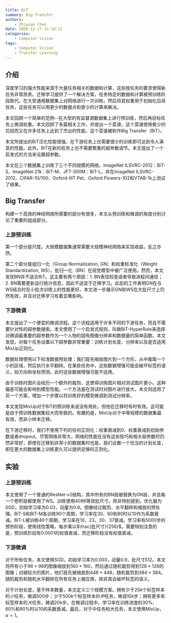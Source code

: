 ```yaml
---
title: BiT
summary: Big Transfer
authors:
    - Zhiyuan Chen
date: 2020-12-17 11:10:11
categories: 
    - Computer Vision
tags:
    - Computer Vision
    - Transfer Learning
---
```


## 介绍

深度学习的强大性能来源于大量任务相关的数据和计算，这些按任务的要求使得新任务非常昂贵。迁移学习提供了一个解决方案，任务特定的数据和计算被预训练阶段取代。在大型通用数据集上对网络进行一次训练，然后将其权重用于初始化后续任务，这些任务可以用更少的数据点和更少的计算来解决。

本文回顾一个简单的范例--在大型的有监督源数据集上进行预训练，然后再目标任务上微调权重。本文回顾了多篇相关工作，并提出一个菜谱，这个菜谱使用极少的花招而又在许多任务上达到了杰出的性能。这个菜谱被称作Big Transfer（BiT）。

本文所提出的BiT泛化性能很强，在下游任务上仅需要很少的训练即可达到令人满意的性能。此外，BiT在新的任务上也不需要繁重的超参数调节。本文提出了一个启发式的方法来设置超参数。

本文在三个数据集上训练了三个不同规模的网络，ImageNet ILSVRC-2012：BiT-S、ImageNet-21k：BiT-M、JFT-300M：BiT-L，并在ImageNet ILSVRC-2012、CIFAR-10/100、Oxford-IIIT Pet、Oxford Flowers-102和VTAB-1k上测试了结果。

## Big Transfer

构建一个高效的神经网络所需要的部分有很多，本文从预训练和微调的角度分别讨论了重要的组成部分。

### 上游预训练

第一个部分是尺度。大规模数据集通常需要大规模神经网络来实现收益，反之亦然。

第二个部分是组归一化（Group Normalization, GN）和权重标准化（Weight Standardization, WS）。批归一化（BN）在视觉模型中被广泛使用。然而，本文发现BN并不适合BiT。这主要有两个原因：1. BN表现较差或者导致进程间通信；2. BN需要更新运行统计信息，因此不适宜于迁移学习。此前的工作表明GN在与WS结合时在小批次训练上的性能更好。本文进一步展示GN和WS在大批尺寸上仍然有效，并且对迁移学习有着显著影响。

### 下游微调

本文提出了一个便宜的微调流程。这个流程适用于许多不同的下游任务，而且不需要针对性的超参数搜索。本文使用了一个启发式规则，叫做BiT-HyperRule来选择对微调最重要的超参数作为一个人物的固有图像分辨率和数据量的简单函数。本文发现，对每个任务设置以下超参数非常重要：训练计划长度、分辨率以及是否适用MixUp正则化。

数据处理使用以下标准数据预处理：我们首先缩放图片到一个方形，从中裁取一个小的区域，然后执行水平翻转。在某些任务中，这些数据增强可能会破坏标签的语义，如方向和坐标预测。此时这些数据增强可能不适用。

由于训练时图片会经历一个额外的裁剪，这使得训练图片相对测试图片更小。这种偏差可能会影响到模型性能。一个方法是在测试时对图片进行放大，本文则选用了另一个方案，增加一个步骤以将训练好的模型微调到测试分辨率。

本文发现MixUp对于BiT的预训练来说没有用处，但他在迁移时有时有效。这可能是由于预训练数据集较大而导致的。有趣的是，MixUp对于中等规模的数据集最有效，而非小样本迁移。

在下游迁移时，我们不使用下列的任何正则化：权重衰减到0、权重衰减到初始参数或者dropout。尽管网络非常大，网络的性能在没有这些技巧和相关超参数时仍然非常好，即使在迁移到非常小的数据集时也是。我们设置一个恰当的计划长度，即在更大的数据集上训练更久可以提供足够的正则化。

## 实验

### 上游预训练

本文使用了一个普通的ResNet-v2结构，其中所有的BN层被替换为GN层，并且每一个卷积层都使用了WS。训练使用$4096$等效批尺寸。除非特别提到，优化器为SGD，初始学习率为$0.03$，动量为$0.9$。图像经过裁剪、水平翻转和缩放的预处理。BiT-S和BiT-M各训练90个周期，学习率在30、60和80时以$10$作为系数衰减。BiT-L被训练40个周期，学习率在10、23、30、37衰减。学习率有$5000$步的预热阶段，使用线性策略，每步乘以$\frac{批尺寸}{256}$。需要特别注意的是，预训练阶段有$0.0001$的权值衰减，而迁移阶段没有权值衰减。

### 下游微调

对于所有任务，本文使用SGD，初始学习率为$0.003$，动量$0.9$，批尺寸$512$。本文将所有小于$96 \times 96$的图像缩放到$160 \times 160$，然后通过随机裁剪得到$128 \times 128$的图像；对越较大的图片，他们首先被缩放到$448 \times 448$，随机裁剪到$384 \times 384$。随机裁剪和随机水平翻转在所有任务上被应用，除非其会破坏标签的语义。

对于计划长度，基于样本数量，本文定义三个规模方案。拥有少于$20k$个标签样本的*小*任务，微调$500$步；少于$500k$个标签样本的*中*任务，微调$10k$步；拥有更多有标签样本的*大*任务，微调$20k$步。在微调过程中，学习率在训练进度的$30\%$、$60\%$和$90\%$时以10的系数衰减。最后，对于中任务和大任务，本文使用MixUp，$\alpha = 1$。
